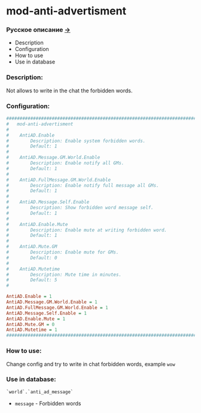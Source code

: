 # mod-anti-advertisment

### Русское описание [->](https://github.com/Winfidonarleyan/kargatum-system/tree/master/src/mod-anti-advertisment)

- Description
- Configuration
- How to use
- Use in database

### Description:
Not allows to write in the chat the forbidden words.

### Configuration:
```ini
###################################################################################################
#	mod-anti-advertisment
#
#    AntiAD.Enable
#        Description: Enable system forbidden words.
#        Default: 1
#
#    AntiAD.Message.GM.World.Enable
#        Description: Enable notify all GMs.
#        Default: 1
#
#    AntiAD.FullMessage.GM.World.Enable
#        Description: Enable notify full message all GMs.
#        Default: 1
#
#    AntiAD.Message.Self.Enable
#        Description: Show forbidden word message self.
#        Default: 1
#
#    AntiAD.Enable.Mute
#        Description: Enable mute at writing forbidden word.
#        Default: 1
#
#    AntiAD.Mute.GM 
#        Description: Enable mute for GMs.
#        Default: 0
#
#    AntiAD.Mutetime 
#        Description: Mute time in minutes.
#        Default: 5
#

AntiAD.Enable = 1
AntiAD.Message.GM.World.Enable = 1
AntiAD.FullMessage.GM.World.Enable = 1
AntiAD.Message.Self.Enable = 1
AntiAD.Enable.Mute = 1
AntiAD.Mute.GM = 0
AntiAD.Mutetime = 1
###################################################################################################
```

### How to use:
Change config and try to write in chat forbidden words, example `wow`

### Use in database:
```sql
`world`.`anti_ad_message`
```

- `message` - Forbidden words


